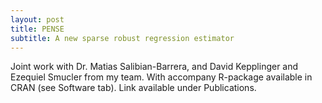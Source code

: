 ```yaml
---
layout: post
title: PENSE 
subtitle: A new sparse robust regression estimator
---
```


Joint work with Dr. Matias Salibian-Barrera, and David Kepplinger and Ezequiel Smucler from my team. With accompany R-package available in CRAN (see Software tab). Link available under Publications.